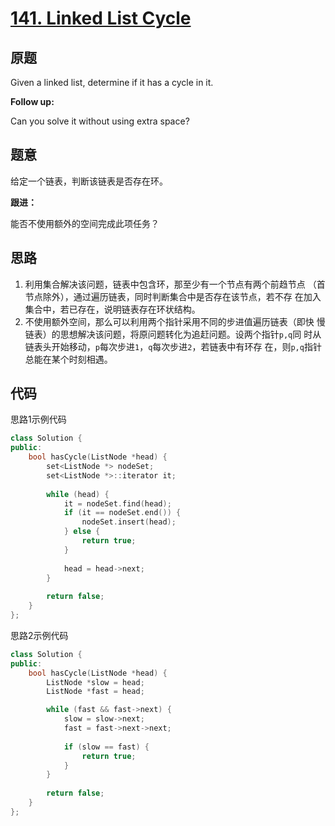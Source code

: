 [141. Linked List Cycle](https://leetcode.com/problems/linked-list-cycle/)
======================

原题
----

Given a linked list, determine if it has a cycle in it.

**Follow up:**

Can you solve it without using extra space?

题意
----

给定一个链表，判断该链表是否存在环。

**跟进：**

能否不使用额外的空间完成此项任务？

思路
----

1. 利用集合解决该问题，链表中包含环，那至少有一个节点有两个前趋节点
   （首节点除外），通过遍历链表，同时判断集合中是否存在该节点，若不存
   在加入集合中，若已存在，说明链表存在环状结构。
2. 不使用额外空间，那么可以利用两个指针采用不同的步进值遍历链表（即快
   慢链表）的思想解决该问题，将原问题转化为追赶问题。设两个指针`p,q`同
   时从链表头开始移动，`p`每次步进`1`，`q`每次步进`2`，若链表中有环存
   在，则`p,q`指针总能在某个时刻相遇。

代码
----

思路1示例代码
```C++
class Solution {
public:
	bool hasCycle(ListNode *head) {
		set<ListNode *> nodeSet;
		set<ListNode *>::iterator it;
		
		while (head) {
			it = nodeSet.find(head);
			if (it == nodeSet.end()) {
				nodeSet.insert(head);
			} else {
				return true;
			}
			
			head = head->next;
		}
		
		return false;
	}
};
```

思路2示例代码
```C++
class Solution {
public:
	bool hasCycle(ListNode *head) {
		ListNode *slow = head;
		ListNode *fast = head;

		while (fast && fast->next) {
			slow = slow->next;
			fast = fast->next->next;
			
			if (slow == fast) {
				return true;
			}
		}
		
		return false;
	}
};
```
